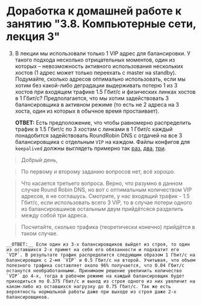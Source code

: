 # Доработка к домашней работе к занятию "3.8. Компьютерные сети, лекция 3"

3. В лекции мы использовали только 1 VIP адрес для балансировки. У такого подхода несколько отрицательных моментов, один из которых – невозможность активного использования нескольких хостов (1 адрес может только переехать с master на standby). Подумайте, сколько адресов оптимально использовать, если мы хотим без какой-либо деградации выдерживать потерю 1 из 3 хостов при входящем трафике 1.5 Гбит/с и физических линках хостов в 1 Гбит/с? Предполагается, что мы хотим задействовать 3 балансировщика в активном режиме (то есть не 2 адреса на 3 хоста, один из которых в обычное время простаивает).  

    __ОТВЕТ:__ Есть предположение, что чтобы равномерно распределить трафик в 1.5 Гбит/с по 3 хостам с линками в 1 Гбит/с каждый понадобится задействовать RoundRobin DNS с отдачей на все 3 балансировщика с отдельным `VIP` на каждом. Файлы конфигов для `keepalived` должны выглядеть примерно так [раз](https://github.com/tabwizard/devops-netology/blob/main/homework/03-sysadmin-08-net/3_keepalived_1.conf), [два](https://github.com/tabwizard/devops-netology/blob/main/homework/03-sysadmin-08-net/3_keepalived_2.conf), [три](https://github.com/tabwizard/devops-netology/blob/main/homework/03-sysadmin-08-net/3_keepalived_3.conf).  

>Добрый день,

>По первому и второму заданию вопросов нет, всё хорошо.

>Что касается третьего вопроса.
Верно, что разумно в данном случае Round Robin DNS, но вот с оптимальным количеством VIP адресов, я не соглашусь.
Смотрите, у нас входящий трафик - 1.5 Гбит/с, если использовать всего 3 VIP, то в случае потери одного из балансировшиков остальным двум прийдётсяся разделить между собой три адреса.

>Посчитайте, сколько трафика (теоретически конечно) прийдётся в таком случае.

    __ОТВЕТ:__ Если один из 3-х балансировщиков выйдет из строя, то один из оставшихся 2-х примет на себя его обязанности и подхватит его `VIP`. В результате трафик распределится следующим образом 1 Гбит/с на балансировщик с 2-мя `VIP` и 0.5 Гбит/с на второй. Учитывая, что объем полезного трафика составляет около 96% получается, что 0.04 Гбит/с останутся необработанными. Принимаем решение увеличить количество `VIP` до 4-х, тогда в рабочем режиме на каждый балансировщик будет приходиться по 0.375 Гбит/с и выход из строя одного из них увеличит на каком-либо из оставшихся нагрузку до 0.75 Гбит/с. Так же есть вероятность нормальной работы даже при выходе из строя даже 2-х балансировщиков.
